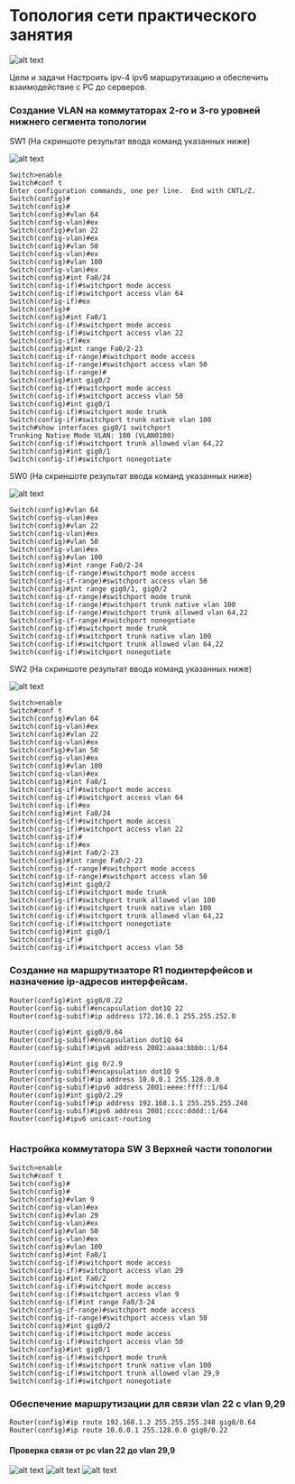 # Топология сети практического занятия 
![alt text](image.png)

Цели и задачи 
Настроить ipv-4 ipv6 маршрутизацию и обеспечить взаимодействие с PC до серверов.

### Создание VLAN на коммутаторах 2-го и 3-го уровней нижнего сегмента топологии

SW1 (На скриншоте результат ввода команд указанных ниже)

![alt text](image-2.png)

```
Switch>enable
Switch#conf t
Enter configuration commands, one per line.  End with CNTL/Z.
Switch(config)#
Switch(config)#
Switch(config)#vlan 64
Switch(config-vlan)#ex
Switch(config)#vlan 22
Switch(config-vlan)#ex
Switch(config)#vlan 50
Switch(config-vlan)#ex
Switch(config)#vlan 100
Switch(config-vlan)#ex
Switch(config)#int Fa0/24
Switch(config-if)#switchport mode access
Switch(config-if)#switchport access vlan 64
Switch(config-if)#ex
Switch(config)#
Switch(config)#int Fa0/1
Switch(config-if)#switchport mode access
Switch(config-if)#switchport access vlan 22
Switch(config-if)#ex
Switch(config)#int range Fa0/2-23
Switch(config-if-range)#switchport mode access
Switch(config-if-range)#switchport access vlan 50
Switch(config-if-range)#
Switch(config)#int gig0/2
Switch(config-if)#switchport mode access 
Switch(config-if)#switchport access vlan 50
Switch(config)#int gig0/1
Switch(config-if)#switchport mode trunk
Switch(config-if)#switchport trunk native vlan 100
Switch#show interfaces gig0/1 switchport
Trunking Native Mode VLAN: 100 (VLAN0100)
Switch(config-if)#switchport trunk allowed vlan 64,22
Switch(config)#int gig0/1
Switch(config-if)#switchport nonegotiate
```
SW0 (На скриншоте результат ввода команд указанных ниже)

![alt text](image-4.png)
```
Switch(config)#vlan 64
Switch(config-vlan)#ex
Switch(config)#vlan 22
Switch(config-vlan)#ex
Switch(config)#vlan 50
Switch(config-vlan)#ex
Switch(config)#vlan 100
Switch(config)#int range Fa0/2-24
Switch(config-if-range)#switchport mode access
Switch(config-if-range)#switchport access vlan 50
Switch(config)#int range gig0/1, gig0/2
Switch(config-if-range)#switchport mode trunk
Switch(config-if-range)#switchport trunk native vlan 100
Switch(config-if-range)#switchport trunk allowed vlan 64,22
Switch(config-if-range)#switchport nonegotiate
Switch(config-if)#switchport mode trunk 
Switch(config-if)#switchport trunk native vlan 100
Switch(config-if)#switchport trunk allowed vlan 64,22
Switch(config-if)#switchport nonegotiate
```
SW2 (На скриншоте результат ввода команд указанных ниже)

![alt text](image-3.png)
```
Switch>enable
Switch#conf t
Switch(config)#vlan 64
Switch(config-vlan)#ex
Switch(config)#vlan 22
Switch(config-vlan)#ex
Switch(config)#vlan 50
Switch(config-vlan)#ex
Switch(config)#vlan 100
Switch(config-vlan)#ex
Switch(config)#int Fa0/1
Switch(config-if)#switchport mode access
Switch(config-if)#switchport access vlan 64
Switch(config-if)#ex
Switch(config)#int Fa0/24
Switch(config-if)#switchport mode access
Switch(config-if)#switchport access vlan 22
Switch(config-if)#
Switch(config-if)#ex
Switch(config)#int Fa0/2-23
Switch(config)#int range Fa0/2-23
Switch(config-if-range)#switchport mode access
Switch(config-if-range)#switchport access vlan 50
Switch(config)#int gig0/2
Switch(config-if)#switchport mode trunk
Switch(config-if)#switchport trunk allowed vlan 100
Switch(config-if)#switchport trunk native vlan 100
Switch(config-if)#switchport trunk allowed vlan 64,22
Switch(config-if)#switchport nonegotiate
Switch(config)#int gig0/1
Switch(config-if)#
Switch(config-if)#switchport access vlan 50
```

### Создание на маршрутизаторе R1 подинтерфейсов и назначение ip-адресов интерфейсам.

```
Router(config)#int gig0/0.22
Router(config-subif)#encapsulation dot1Q 22
Router(config-subif)#ip address 172.16.0.1 255.255.252.0

Router(config)#int gig0/0.64
Router(config-subif)#encapsulation dot1Q 64
Router(config-subif)#ipv6 address 2002:aaaa:bbbb::1/64

Router(config)#int gig 0/2.9
Router(config-subif)#encapsulation dot1Q 9
Router(config-subif)#ip address 10.0.0.1 255.128.0.0
Router(config-subif)#ipv6 address 2001:eeee:ffff::1/64
Router(config)#int gig0/2.29
Router(config-subif)#ip address 192.168.1.1 255.255.255.248
Router(config-subif)#ipv6 address 2001:cccc:dddd::1/64
Router(config)#ipv6 unicast-routing


```



### Настройка коммутатора SW 3 Верхней части топологии

```
Switch>enable
Switch#conf t
Switch(config)#
Switch(config)#
Switch(config)#vlan 9
Switch(config-vlan)#ex
Switch(config)#vlan 29
Switch(config-vlan)#ex
Switch(config)#vlan 50
Switch(config-vlan)#ex
Switch(config)#vlan 100
Switch(config)#int Fa0/1
Switch(config-if)#switchport mode access
Switch(config-if)#switchport access vlan 29
Switch(config)#int Fa0/2
Switch(config-if)#switchport mode access
Switch(config-if)#switchport access vlan 9
Switch(config-if)#int range Fa0/3-24
Switch(config-if-range)#switchport mode access
Switch(config-if-range)#switchport access vlan 50
Switch(config)#int gig0/2
Switch(config-if)#switchport mode access
Switch(config-if)#switchport access vlan 50
Switch(config)#int gig0/1
Switch(config-if)#switchport mode trunk
Switch(config-if)#switchport trunk native vlan 100
Switch(config-if)#switchport trunk allowed vlan 29,9
Switch(config-if)#switchport nonegotiate
```


### Обеспечение маршрутизации для связи vlan 22 c vlan 9,29

```
Router(config)#ip route 192.168.1.2 255.255.255.248 gig0/0.64
Router(config)#ip route 10.0.0.1 255.128.0.0 gig0/0.22
```

#### Проверка связи от pc vlan 22 до vlan 29,9

![alt text](image-6.png)
![alt text](image-7.png)
![alt text](image-8.png)
